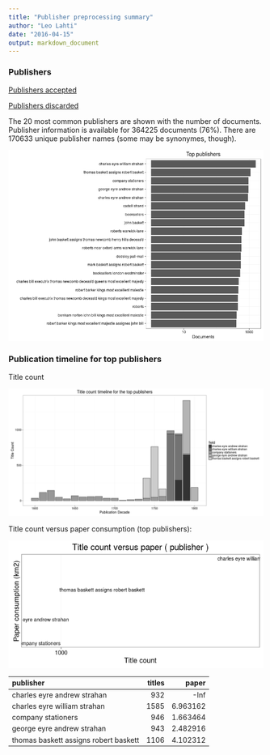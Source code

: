 ```yaml
---
title: "Publisher preprocessing summary"
author: "Leo Lahti"
date: "2016-04-15"
output: markdown_document
---
```



### Publishers

[Publishers accepted](output.tables/publisher_accepted.csv)

[Publishers discarded](output.tables/publisher_discarded.csv)



The 20 most common publishers are shown with the number of documents. Publisher information is available for 364225 documents (76%). There are 170633 unique publisher names (some may be synonymes, though).


![plot of chunk summarypublisher2](figure/summarypublisher2-1.png)

### Publication timeline for top publishers

Title count

![plot of chunk summaryTop10pubtimeline](figure/summaryTop10pubtimeline-1.png)



Title count versus paper consumption (top publishers):

![plot of chunk publishertitlespapers](figure/publishertitlespapers-1.png)

|publisher                             | titles|    paper|
|:-------------------------------------|------:|--------:|
|charles eyre andrew strahan           |    932|     -Inf|
|charles eyre william strahan          |   1585| 6.963162|
|company stationers                    |    946| 1.663464|
|george eyre andrew strahan            |    943| 2.482916|
|thomas baskett assigns robert baskett |   1106| 4.102312|
